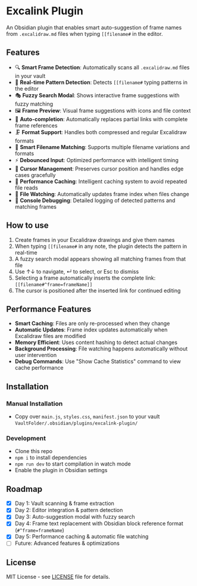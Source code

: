 # Excalink Plugin

An Obsidian plugin that enables smart auto-suggestion of frame names from `.excalidraw.md` files when typing `[[filename#` in the editor.

## Features

- 🔍 **Smart Frame Detection**: Automatically scans all `.excalidraw.md` files in your vault
- 🎯 **Real-time Pattern Detection**: Detects `[[filename#` typing patterns in the editor
- 🎭 **Fuzzy Search Modal**: Shows interactive frame suggestions with fuzzy matching
- 🖼️ **Frame Preview**: Visual frame suggestions with icons and file context
- 🔗 **Auto-completion**: Automatically replaces partial links with complete frame references
- 🗜️ **Format Support**: Handles both compressed and regular Excalidraw formats
- 🔧 **Smart Filename Matching**: Supports multiple filename variations and formats
- ⚡ **Debounced Input**: Optimized performance with intelligent timing
- 🎯 **Cursor Management**: Preserves cursor position and handles edge cases gracefully
- 💾 **Performance Caching**: Intelligent caching system to avoid repeated file reads
- 📡 **File Watching**: Automatically updates frame index when files change
- 📝 **Console Debugging**: Detailed logging of detected patterns and matching frames

## How to use

1. Create frames in your Excalidraw drawings and give them names
2. When typing `[[filename#` in any note, the plugin detects the pattern in real-time
3. A fuzzy search modal appears showing all matching frames from that file
4. Use ↑↓ to navigate, ↵ to select, or Esc to dismiss
5. Selecting a frame automatically inserts the complete link: `[[filename#^frame=frameName]]`
6. The cursor is positioned after the inserted link for continued editing

## Performance Features

- **Smart Caching**: Files are only re-processed when they change
- **Automatic Updates**: Frame index updates automatically when Excalidraw files are modified
- **Memory Efficient**: Uses content hashing to detect actual changes
- **Background Processing**: File watching happens automatically without user intervention
- **Debug Commands**: Use "Show Cache Statistics" command to view cache performance

## Installation

### Manual Installation

- Copy over `main.js`, `styles.css`, `manifest.json` to your vault `VaultFolder/.obsidian/plugins/excalink-plugin/`

### Development

- Clone this repo
- `npm i` to install dependencies  
- `npm run dev` to start compilation in watch mode
- Enable the plugin in Obsidian settings

## Roadmap

- [x] Day 1: Vault scanning & frame extraction
- [x] Day 2: Editor integration & pattern detection  
- [x] Day 3: Auto-suggestion modal with fuzzy search
- [x] Day 4: Frame text replacement with Obsidian block reference format (`#^frame=frameName`)
- [x] Day 5: Performance caching & automatic file watching
- [ ] Future: Advanced features & optimizations

## License

MIT License - see [LICENSE](LICENSE) file for details.
